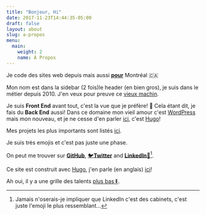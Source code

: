 ```yaml
---
title: "Bonjour, Hi"
date: 2017-11-23T14:44:35-05:00
draft: false
layout: about
slug: a-propos
menu:
  main:
    weight: 2
    name: À Propos
---
```


Je code des sites web depuis mais aussi [**pour**](/fr/project_tags/mtl/) Montréal 🇨🇦

Mon nom est dans <span class="desktop-inline">la sidebar (2 fois)</span><span class="mobile-inline tablet-inline">le header (en bien gros)</span>, je suis dans le métier depuis 2010. J'en veux pour preuve ce <a target="_blank" class="no-ajax" rel="nofollow" href="https://regisphilibert.com/2011/fr/">vieux machin</a>.

Je suis __Front End__ avant tout, c'est la vue que je préfère! 🎸
Cela étant dit, je fais du __Back End__ aussi! Dans ce domaine mon vieil amour c'est [WordPress](/fr/project_tags/wordpress) mais mon nouveau, et je ne cesse d'en parler [ici](/tags/hugo), c'est [Hugo](http://gohugo.io/)!

Mes projets les plus importants sont listés [ici](/fr/).

Je suis très emojis et c'est pas juste une phase. 

On peut me trouver sur <span class="black-color">[__GitHub__](https://github.com/regisphilibert)</span>, <span class="twitter-color">[🐦__Twitter__](https://twitter.com/regisphilibert)</span> and <span class="black-color">[__LinkedIn__🚾](https://www.linkedin.com/in/regisphilibert)</span>[^2].

Ce site est construit avec [Hugo](http://gohugo.io/), j'en parle (en anglais) [ici](/tags/hugo)!

Ah oui, il y a une grille des talents [plus bas ⏬](#skill-grid). 
[^2]: Jamais n'oserais-je impliquer que LinkedIn c'est des cabinets, c'est juste l'emoji le plus ressemblant...